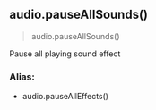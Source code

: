 
## audio.pauseAllSounds()

> audio.pauseAllSounds()

Pause all playing sound effect

### Alias:

-   audio.pauseAllEffects()
